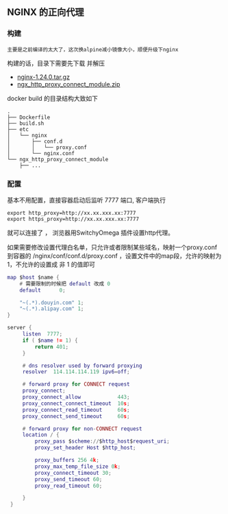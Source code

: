## NGINX 的正向代理


### 构建
`主要是之前编译的太大了，这次换alpine减小镜像大小，顺便升级下nginx`

构建的话，目录下需要先下载 并解压
- [nginx-1.24.0.tar.gz](https://nginx.org/download/nginx-1.24.0.tar.gz)  
- [ngx_http_proxy_connect_module.zip](https://github.com/chobits/ngx_http_proxy_connect_module/archive/refs/heads/master.zip)


docker build 的目录结构大致如下

```shell
.
├── Dockerfile
├── build.sh
├── etc
│   └── nginx
│       ├── conf.d
│       │   └── proxy.conf
│       └── nginx.conf
└── ngx_http_proxy_connect_module
    ├── ...

```

### 配置
基本不用配置，直接容器启动后监听 7777 端口, 客户端执行
```shell
export http_proxy=http://xx.xx.xxx.xx:7777
export https_proxy=http://xx.xx.xxx.xx:7777
```
就可以连接了 ， 浏览器用SwitchyOmega 插件设置http代理。

如果需要修改设置代理白名单，只允许或者限制某些域名，映射一个proxy.conf 到容器的 /nginx/conf/conf.d/proxy.conf ，设置文件中的map段，允许的映射为1，不允许的设置成 非 1 的值即可
```lua
map $host $name {
    # 需要限制的时候把 default 改成 0
    default      0;

    "~(.*).douyin.com" 1;
    "~(.*).alipay.com" 1;
}

server {
     listen  7777;
     if ( $name != 1) {
         return 401;
     }

     # dns resolver used by forward proxying
     resolver  114.114.114.119 ipv6=off;

     # forward proxy for CONNECT request
     proxy_connect;
     proxy_connect_allow            443;
     proxy_connect_connect_timeout  10s;
     proxy_connect_read_timeout     60s;
     proxy_connect_send_timeout     60s;

     # forward proxy for non-CONNECT request
     location / {
         proxy_pass $scheme://$http_host$request_uri;
         proxy_set_header Host $http_host;

         proxy_buffers 256 4k;
         proxy_max_temp_file_size 0k;
         proxy_connect_timeout 30;
         proxy_send_timeout 60;
         proxy_read_timeout 60;

     }
 }
```
